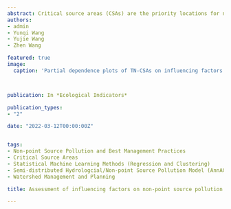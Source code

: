 ```yaml
---
abstract: Critical source areas (CSAs) are the priority locations for non-point source pollution (NPSP) control, and their spatial distribution is influenced by NPSP influencing factors. Therefore, identifying CSAs and the dominant NPSP influencing factors are important for NPSP research and control, while there is limited discussion in quantifying the nonlinear relationships between factors and the excessive pollutant loads in CSAs. In this study, CSAs were first identified based on the pollutant loads simulated by the AnnAGNPS model in a typical agricultural watershed in Three Gorges Reservoir region, and eight factors associated with the NPSP generation and transport processes were selected as the NPSP influencing factors. The boosted regression tree model was applied to quantify the contribution rate of each factor and the partial dependence plots were developed to visualize the non-linear relationships and the thresholds between factors and TN/TP loads in CSAs. Results revealed that land use has the largest contribution rate (37.35%) on TN-CSAs, followed by nitrogenous fertilizer (36.93%), and soil type (17.59%), while for TP-CSAs, phosphorus fertilizer (57.83%) ranked first in contribution rate, followed by land use type (25.03%) and soil type (13.70%). The sloping farmland and orchards, as well as certain soil types are positively correlated with CSAs, and TN/TP loads respond positively with increasing factor values before thresholds. In addition, the preliminary step of BMPs (Best Management Practices) planning was conducted based on the study results to select suitable BMPs with high ecological effectiveness. In general, this study identified the dominant NPSP influencing factor on CSAs, as well as the non-linear relationships and thresholds associated with the pollutant loads trends that managers should be aware of, which contribute to an in-depth understanding of NPSP mechanism and provide insights for NPSP control.
authors:
- admin
- Yunqi Wang
- Yujie Wang
- Zhen Wang

featured: true
image:
  caption: 'Partial dependence plots of TN-CSAs on influencing factors'



publication: In *Ecological Indicators*

publication_types:
- "2"

date: "2022-03-12T00:00:00Z"


tags:
- Non-point Source Pollution and Best Management Practices
- Critical Source Areas
- Statistical Machine Learning Methods (Regression and Clustering)
- Semi-distributed Hydrologcial/Non-point Source Pollution Model (AnnAGNPS)
- Watershed Management and Planning

title: Assessment of influencing factors on non-point source pollution critical source areas in an agricultural watershed (Revise! Wish me luck :)

---
```


